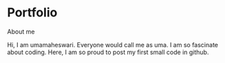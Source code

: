# Portfolio
About me

Hi, I am umamaheswari. Everyone would call me as uma. 
I am so fascinate about coding. Here, I am so proud to post my first small code in github. 
